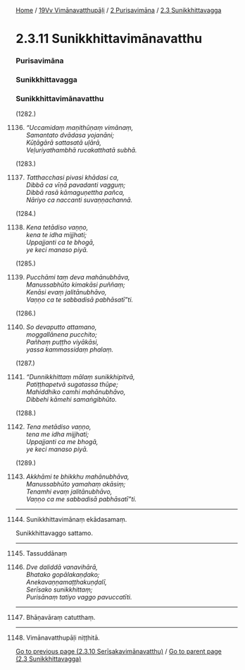 
[Home](/) / [19Vv Vimānavatthupāḷi](../../../19Vv.md) / [2 Purisavimāna](../../2.md) / [2.3 Sunikkhittavagga](../2.3.md)

# 2.3.11 Sunikkhittavimānavatthu

### Purisavimāna

### Sunikkhittavagga

### Sunikkhittavimānavatthu

(1282.)

1136. _“Uccamidaṃ maṇithūṇaṃ vimānaṃ,_  
_Samantato dvādasa yojanāni;_  
_Kūṭāgārā sattasatā uḷārā,_  
_Veḷuriyathambhā rucakatthatā subhā._  


(1283.)

1137. _Tatthacchasi pivasi khādasi ca,_  
_Dibbā ca vīṇā pavadanti vagguṃ;_  
_Dibbā rasā kāmaguṇettha pañca,_  
_Nāriyo ca naccanti suvaṇṇachannā._  


(1284.)

1138. _Kena tetādiso vaṇṇo,_  
_kena te idha mijjhati;_  
_Uppajjanti ca te bhogā,_  
_ye keci manaso piyā._  


(1285.)

1139. _Pucchāmi taṃ deva mahānubhāva,_  
_Manussabhūto kimakāsi puññaṃ;_  
_Kenāsi evaṃ jalitānubhāvo,_  
_Vaṇṇo ca te sabbadisā pabhāsatī”ti._  


(1286.)

1140. _So devaputto attamano,_  
_moggallānena pucchito;_  
_Pañhaṃ puṭṭho viyākāsi,_  
_yassa kammassidaṃ phalaṃ._  


(1287.)

1141. _“Dunnikkhittaṃ mālaṃ sunikkhipitvā,_  
_Patiṭṭhapetvā sugatassa thūpe;_  
_Mahiddhiko camhi mahānubhāvo,_  
_Dibbehi kāmehi samaṅgibhūto._  


(1288.)

1142. _Tena metādiso vaṇṇo,_  
_tena me idha mijjhati;_  
_Uppajjanti ca me bhogā,_  
_ye keci manaso piyā._  


(1289.)

1143. _Akkhāmi te bhikkhu mahānubhāva,_  
_Manussabhūto yamahaṃ akāsiṃ;_  
_Tenamhi evaṃ jalitānubhāvo,_  
_Vaṇṇo ca me sabbadisā pabhāsatī”ti._  


---

1144. Sunikkhittavimānaṃ ekādasamaṃ.

  
Sunikkhittavaggo sattamo.



---

1145. Tassuddānaṃ



1146. _Dve daliddā vanavihārā,_  
_Bhatako gopālakaṇḍako;_  
_Anekavaṇṇamaṭṭhakuṇḍalī,_  
_Serīsako sunikkhittaṃ;_  
_Purisānaṃ tatiyo vaggo pavuccatīti._  


---

1147. Bhāṇavāraṃ catutthaṃ.



---

1148. Vimānavatthupāḷi niṭṭhitā.



[Go to previous page (2.3.10 Serīsakavimānavatthu)](2.3.10.md) / [Go to parent page (2.3 Sunikkhittavagga)](../2.3.md)


